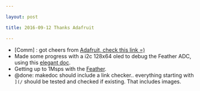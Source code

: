 ```yaml
---

layout: post

title: 2016-09-12 Thanks Adafruit

---
```



-   \[Comm\] : got cheers from [Adafruit, check this link
    =)](https://blog.adafruit.com/2016/09/12/murgen-open-source-ultrasound-imaging-with-beaglebone/)
-   Made some progress with a i2c 128x64 oled to debug the Feather ADC,
    using this [elegant
    doc](http://www.projetsdiy.fr/ssd1306-mini-ecran-oled-i2c-128x64-arduino/#.V9Zt5tGxU8o).
-   Getting up to 1Msps with the
    [Feather](/retired/croaker/feather_tests/2016-09-10-Feather_ADC.md).
-   @done: makedoc should include a link checker.. everything starting
    with `](/` should be tested and checked if existing. That includes
    images.

